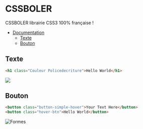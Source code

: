 # CSSBOLER
CSSBOLER librairie CSS3 100% française !



- [Documentation](#doc)
  * [Texte](#Texte)
  * [Bouton](#Bouton)


## Texte
``` html
<h1 class="Couleur Policedecriture">Hello World</h1>
```
<img src="https://www.zupimages.net/up/22/39/trgo.png">

## Bouton

``` html
<button class="button-simple-hover">Your Text Here</button>
<button class="hover-btn">Hello World</button>
```


<img src="https://www.zupimages.net/up/22/36/jdji.png" alt="Formes" title="Boutons">

